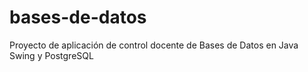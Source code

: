 # bases-de-datos
Proyecto de aplicación de control docente de Bases de Datos en Java Swing y PostgreSQL
